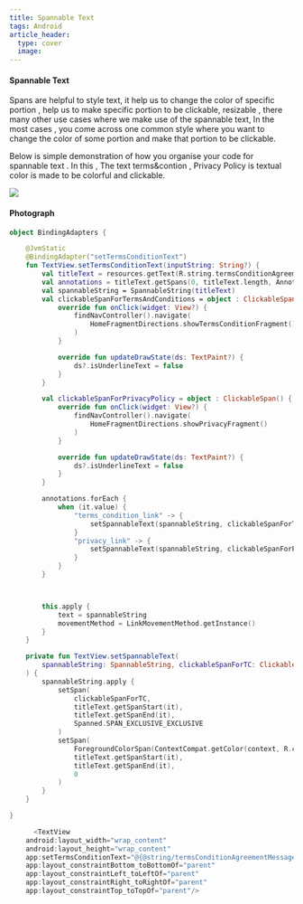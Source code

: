 ```yaml
---
title: Spannable Text
tags: Android
article_header:
  type: cover
  image:
---
```




#### Spannable Text
Spans are helpful to style text, it help us to change the color of specific portion , help us to make specific portion to be clickable, resizable , there many other use cases where we make use of the spannable text, In the most cases , you come across one common style where you want to change the color of some portion and make that portion to be clickable. 

Below is simple demonstration of how you organise your code for spannable text . In this , The text terms&contion , Privacy Policy is textual color is made to be colorful and clickable. 

<div class="card">
  <div class="card__image">
    <img class="image" src="{{site.baseurl}}/assets/post/Spannable_text.gif"/>
  </div>
  <div class="card__content">
    <div class="card__header">
      <h4>Photograph</h4>
    </div>
  </div>
</div>

```kotlin
object BindingAdapters {

    @JvmStatic
    @BindingAdapter("setTermsConditionText")
    fun TextView.setTermsConditionText(inputString: String?) {
        val titleText = resources.getText(R.string.termsConditionAgreementMessage) as SpannedString
        val annotations = titleText.getSpans(0, titleText.length, Annotation::class.java)
        val spannableString = SpannableString(titleText)
        val clickableSpanForTermsAndConditions = object : ClickableSpan() {
            override fun onClick(widget: View?) {
                findNavController().navigate(
                    HomeFragmentDirections.showTermsConditionFragment()
                )
            }

            override fun updateDrawState(ds: TextPaint?) {
                ds?.isUnderlineText = false
            }
        }

        val clickableSpanForPrivacyPolicy = object : ClickableSpan() {
            override fun onClick(widget: View?) {
                findNavController().navigate(
                    HomeFragmentDirections.showPrivacyFragment()
                )
            }

            override fun updateDrawState(ds: TextPaint?) {
                ds?.isUnderlineText = false
            }
        }

        annotations.forEach {
            when (it.value) {
                "terms_condition_link" -> {
                    setSpannableText(spannableString, clickableSpanForTermsAndConditions, titleText, it)
                }
                "privacy_link" -> {
                    setSpannableText(spannableString, clickableSpanForPrivacyPolicy, titleText, it)
                }
            }
        }



        this.apply {
            text = spannableString
            movementMethod = LinkMovementMethod.getInstance()
        }
    }

    private fun TextView.setSpannableText(
        spannableString: SpannableString, clickableSpanForTC: ClickableSpan, titleText: SpannedString, it: Annotation?
    ) {
        spannableString.apply {
            setSpan(
                clickableSpanForTC,
                titleText.getSpanStart(it),
                titleText.getSpanEnd(it),
                Spanned.SPAN_EXCLUSIVE_EXCLUSIVE
            )
            setSpan(
                ForegroundColorSpan(ContextCompat.getColor(context, R.color.colorAccent)),
                titleText.getSpanStart(it),
                titleText.getSpanEnd(it),
                0
            )
        }
    }

}
```

```kotlin
      <TextView
	android:layout_width="wrap_content"
	android:layout_height="wrap_content"
	app:setTermsConditionText="@{@string/termsConditionAgreementMessage}"
	app:layout_constraintBottom_toBottomOf="parent"
	app:layout_constraintLeft_toLeftOf="parent"
	app:layout_constraintRight_toRightOf="parent"
	app:layout_constraintTop_toTopOf="parent"/>
```

<!--more-->

